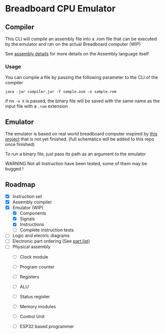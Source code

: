 # Breadboard CPU Emulator

## Compiler

This CLI will compile an assembly file into a .rom file that can be executed by the emulator and ran on the actual Breadboard computer (WIP)

See [assembly details](/assembly.md) for more details on the Assembly language itself

### Usage
You can compile a file by passing the following parameter to the CLI of the compiler
```
java -jar compiler.jar -f sample.asm -o sample.rom
```
if no ``-o X`` is passed, the binary file will be saved with the same name as the input file with a ``.rom`` extension

## Emulator
The emulator is based on real world breadboard computer inspired by [this project](https://eater.net/8bit) that is not yet finished.
(full schematics will be added to this repo once finished)

To run a binary file, just pass its path as an argument to the emulator

WARNING Not all Instruction have been tested, some of them may be bugged !

## Roadmap
* [x] Instruction set
* [x] Assembly compiler
* [x] Emulator (WIP)
  * [x] Components
  * [x] Signals
  * [x] Instructions
  * [ ] Complete instruction tests
* [ ] Logic and electric diagrams
* [ ] Electronic part ordering (See [part list](/parts_list.md))
* [ ] Physical assembly
  * [ ] Clock module
  * [ ] Program counter
  * [ ] Registers
  * [ ] ALU
  * [ ] Status register
  * [ ] Memory modules
  * [ ] Control Unit
  * [ ] ESP32 based programmer

